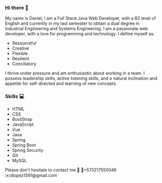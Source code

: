 ### Hi there 👋
My name is Daniel, I am a Full Stack Java Web Developer, with a B2 level of English and currently in my last semester to obtain a dual degree in Industrial Engineering and Systems Engineering. 
I am a passionate web developer, with a love for programming and technology. I define myself as: 
<ul>
  <li>Resourceful</li>
  <li>Creative</li>
  <li>Flexible</li>
  <li>Resilient</li>
  <li>Conciliatory</li>
</ul>


I thrive under pressure and am enthusiastic about working in a team. I possess leadership skills, active listening skills, and a natural inclination and appetite for self-directed and learning of new concepts.

### Skills 💻
<ul>
  <li>HTML</li>
  <li>CSS</li>
  <li>BootStrap</li>
  <li>JavaScript</li>
  <li>Vue</li>
  <li>Java</li>
  <li>Spring</li>
  <li>Spring Boot</li>
  <li>Spring Security</li>
  <li>Git</li>
  <li>MySQL</li>
</ul>
Please don't hesitate to contact me 🍵
📱+573217550046 <br>
✉️dlopez1591@gmail.com
